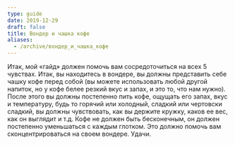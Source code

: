 ```yaml
---
type: guide
date: 2019-12-29
draft: false
title: Вондер и чашка кофе
aliases:
  - /archive/вондер_и_чашка_кофе
---
```

Итак, мой «гайд» должен помочь вам сосредоточиться на всех 5 чувствах. Итак, вы находитесь в вондере, вы должны представить себе чашку кофе перед собой (вы можете использовать любой другой напиток, но у кофе белее резкий вкус и запах, и это то, что нам нужно). После этого вы должны постепенно пить кофе, ощущать его запах, вкус и температуру, будь то горячий или холодный, сладкий или чертовски сладкий, вы должны чувствовать, как вы держите кружку, каков ее вес, как он выглядит и т.д. Кофе не должен быть бесконечным, он должен постепенно уменьшаться с каждым глотком. Это должно помочь вам сконцентрироваться на своем вондере. Удачи.

